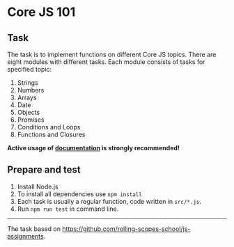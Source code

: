 # Core JS 101

## Task
The task is to implement functions on different Core JS topics. There are eight modules with different tasks. Each module consists of tasks for specified topic:

1. Strings
2. Numbers
3. Arrays
4. Date
5. Objects
6. Promises
7. Conditions and Loops
8. Functions and Closures

**Active usage of [documentation](https://developer.mozilla.org/en-US/) is strongly recommended!**

## Prepare and test
1. Install Node.js
2. To install all dependencies use `npm install`
3. Each task is usually a regular function, code written in `src/*.js`.
4. Run `npm run test` in command line.
___
The task based on https://github.com/rolling-scopes-school/js-assignments.
